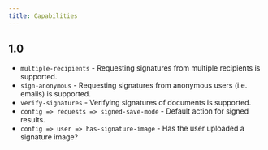 ```yaml
---
title: Capabilities
---
```


## 1.0
* `multiple-recipients` - Requesting signatures from multiple recipients is supported.
* `sign-anonymous` - Requesting signatures from anonymous users (i.e. emails) is supported.
* `verify-signatures` - Verifying signatures of documents is supported.
* `config => requests => signed-save-mode` - Default action for signed results.
* `config => user => has-signature-image` - Has the user uploaded a signature image?
